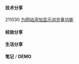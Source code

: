 #### 技术分享
211030  [为网站添加显示浏览量功能](./Technology/2021/add-views-function.md)


#### 经验分享



#### 生活分享





**笔记** / **DEMO**
